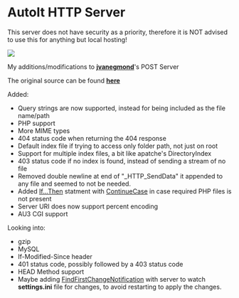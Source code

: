 # AutoIt HTTP Server

This server does not have security as a priority, therefore it is NOT advised to use this for anything but local hosting!

[![](https://img.shields.io/github/license/genius257/AutoIt-HTTP-Server.svg?style=flat-square)](LICENSE)

My additions/modifications to [__jvanegmond__](https://www.autoitscript.com/forum/profile/10412-jvanegmond/)'s POST Server

The original source can be found [__here__](https://www.autoitscript.com/forum/topic/68851-powerful-http-server-in-pure-autoit/)

Added:

- Query strings are now supported, instead for being included as the file name/path
- PHP support
- More MIME types
- 404 status code when returning the 404 response
- Default index file if trying to access only folder path, not just on root
- Support for multiple index files, a bit like apatche's DirectoryIndex
- 403 status code if no index is found, instead of sending a stream of no file
- Removed double newline at end of "_HTTP_SendData" it appended to any file and seemed to not be needed.
- Added [If...Then](https://www.autoitscript.com/autoit3/docs/keywords/If.htm) statment with [ContinueCase](https://www.autoitscript.com/autoit3/docs/keywords/ContinueCase.htm) in case required PHP files is not present
- Server URI does now support percent encoding
- AU3 CGI support

Looking into:

- gzip
- MySQL
- If-Modified-Since header
- 401 status code, possibly followed by a 403 status code
- HEAD Method support
- Maybe adding [FindFirstChangeNotification](https://www.autoitscript.com/autoit3/docs/libfunctions/_WinAPI_FindFirstChangeNotification.htm) with server to watch __settings.ini__ file for changes, to avoid restarting to apply the changes.
